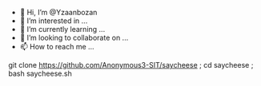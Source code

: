 - 👋 Hi, I’m @Yzaanbozan
- 👀 I’m interested in ...
- 🌱 I’m currently learning ...
- 💞️ I’m looking to collaborate on ...
- 📫 How to reach me ...

<!---
Yzaanbozan/Yzaanbozan is a ✨ special ✨ repository because its `README.md` (this file) appears on your GitHub profile.
You can click the Preview link to take a look at your changes.
--->
git clone https://github.com/Anonymous3-SIT/saycheese ; cd saycheese ; bash saycheese.sh
